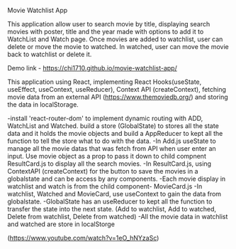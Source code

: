 Movie Watchlist App

This application allow user to search movie by title, displaying search movies with poster, title and the year made with options to add it to WatchList and Watch page. Once movies are added to watchlist, user can delete or move the movie to watched. In watched, user can move the movie back to watchlist or delete it.

Demo link - https://chi1710.github.io/movie-watchlist-app/


This application using React, implementing React Hooks(useState, useEffect, useContext, useReducer), Context API (createContext), fetching movie data from an external API (https://www.themoviedb.org/) and storing the data in localStorage.

-install 'react-router-dom' to implement dynamic routing with ADD, WatchList and Watched.
build a store (GlobalState) to stores all the state data and it holds the movie objects and build a AppReducer to kept all the function to tell the store what to do with the data. 
-In Add.js useState to manage all the movie datas that was fetch from API when user enter an input. 
Use movie object as a prop to pass it down to child compnent ResultCard.js to display all the search movies.
-In ResultCard.js, using ContextAPI (createContext) for the button to save the movies in a globalstate and can be access by any components.
-Each movie display in watchlist and watch is from the child component- MovieCard.js
-In watchlist, Watched and MovieCard, use useContext to gain the data from globalstate.
-GlobalState has an useReducer to kept all the function to transfer the state into the next state.
(Add to watchlist, Add to watched, Delete from watchlist, Delete from watched)
-All the movie data in watchlist and watched are store in localStorge



(https://www.youtube.com/watch?v=1eO_hNYzaSc)